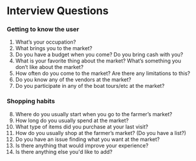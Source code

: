 # Interview Questions

### Getting to know the user

1. What’s your occupation?
2. What brings you to the market? 
3. Do you have a budget when you come? Do you bring cash with you? 
4. What is your favorite thing about the market? What’s something you don’t like about the market? 
5. How often do you come to the market? Are there any limitations to this? 
6. Do you know any of the vendors at the market? 
7. Do you participate in any of the boat tours/etc at the market? 

### Shopping habits 

8. Where do you usually start when you go to the farmer’s market? 
9. How long do you usually spend at the market? 
10. What type of items did you purchase at your last visit?
11. How do you usually shop at the farmer’s market? (Do you have a list?)
12. Do you have an issue finding what you want at the market? 
13. Is there anything that would improve your experience?
14. Is there anything else you'd like to add? 

